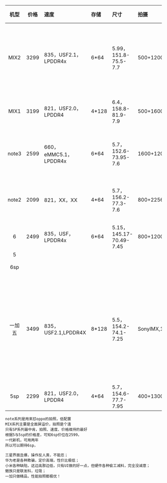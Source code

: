 

机型|价格|速度|存储|尺寸|拍摄|屏幕|评价
:-:|:-:|:-|:-|:-|:-|:-|:-
MIX2|3299|835，USF2.1，LPDDR4x|6*64|5.99，151.8-75.5-7.7|500+1200||摄像头渣呀,一千块，比5sp强在哪里？
MIX1|3199|821，USF2.0，LPDDR4|4*128|6.4，158.8-81.9-7.9|500+1600||屏幕太大，不如MIX2
note3|2599|660，eMMC5.1，LPDDR4x|6*64|5.7，152.6-73.95-7.6|1600+1200*2||除了拍照，性价比最低
note2|2099|821，XX，XX|4*64|5.7，156.2-77.3-7.6|800+2256||两百块的差距也赶不上5sp
6|2499|835，USF，LPDDR4x|6*64|5.15，145.17-70.49-7.45|800+1200*2||屏幕太小
5|||||||
6sp|||||||可以期待
一加五|3499|835，USF2.1,LPDDR4X|8*128|5.5，154.2-74.1-7.25|SonyIMX,1600+1600+2000||屏幕有点小，材质有点老，拍照优于X20，性能第一，性价极高
5sp|2299|821，USF2.0，LPDDR4|4*64|5.7，154.6-77.7-7.95|400+1300*2||比note3强


```
note系列是用来怼oppo的拍照，低配置
MIX系列主要是全面屏溢价，拍照是个渣
只有SP系列最中肯，拍照、速度、价格维持的最好
根据5与5sp的价格差，可知6sp价位在2599，
一代新机，可用两年
所以可以期待6sp，

三星界面丑爆，操作反人类，不能忍；
华为老是各种欺骗，定价高端，性价比极低；
小米各种缺陷，这边高那边低，只有UI做的好一点，但硬件各种偷工减料，完全没诚意；
魅族只是联发科，垃圾；
一加只做精品，性能拍照都极优！
```
